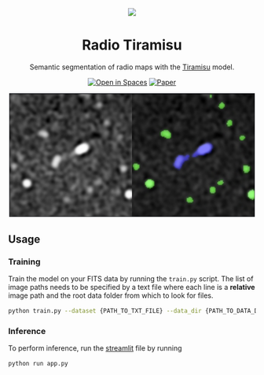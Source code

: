 
<div align="center">    

<image src="docs/logo.png" width="200px">

# Radio Tiramisu
Semantic segmentation of radio maps with the [Tiramisu](https://github.com/0bserver07/One-Hundred-Layers-Tiramisu) model.

[![Open in Spaces](https://huggingface.co/datasets/huggingface/badges/raw/main/open-in-hf-spaces-sm-dark.svg)](https://huggingface.co/spaces/rsortino/radio-tiramisu)
[![Paper](http://img.shields.io/badge/Paper-Link-red)](https://link.springer.com/chapter/10.1007/978-3-030-89691-1_38)
<div align=center><img width="500" alt="image" src="docs/thumbnail.png"></div>

<div align="left">    
 
## Usage

### Training
Train the model on your FITS data by running the `train.py` script. The list of image paths needs to be specified by a text file where each line is a **relative** image path and the root data folder from which to look for files. 

```bash
python train.py --dataset {PATH_TO_TXT_FILE} --data_dir {PATH_TO_DATA_DIR} --resume {PRETRAINED_WEIGHTS} --n_classes {N_CLASSES} --run-name {RUN_NAME} 
```

### Inference
To perform inference, run the [streamlit](https://streamlit.io/) file by running 
```bash
python run app.py
```
